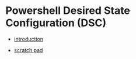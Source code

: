 # Powershell Desired State Configuration (DSC)

- [introduction](introduction.md)

- [scratch pad](scratch.md)